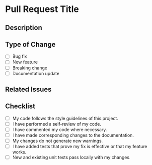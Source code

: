 # Pull Request Title
<!-- Provide a concise title summarizing the changes. -->

## Description
<!-- Please include a summary of the change and why it is needed. -->

## Type of Change
- [ ] Bug fix
- [ ] New feature
- [ ] Breaking change
- [ ] Documentation update

## Related Issues
<!-- List any related issues or link to issues resolved with this PR (e.g. fixes #123). -->

## Checklist
- [ ] My code follows the style guidelines of this project.
- [ ] I have performed a self-review of my code.
- [ ] I have commented my code where necessary.
- [ ] I have made corresponding changes to the documentation.
- [ ] My changes do not generate new warnings.
- [ ] I have added tests that prove my fix is effective or that my feature works.
- [ ] New and existing unit tests pass locally with my changes.
